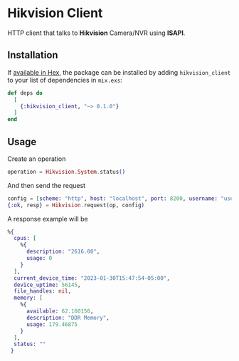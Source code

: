 # Hikvision Client

HTTP client that talks to **Hikvision** Camera/NVR using **ISAPI**.

## Installation

If [available in Hex](https://hex.pm/docs/publish), the package can be installed
by adding `hikvision_client` to your list of dependencies in `mix.exs`:

```elixir
def deps do
  [
    {:hikvision_client, "~> 0.1.0"}
  ]
end
```

## Usage

Create an operation
```elixir
operation = Hikvision.System.status()
```

And then send the request
```elixir
config = [scheme: "http", host: "localhost", port: 8200, username: "user", password: "password"]
{:ok, resp} = Hikvision.request(op, config)
```

A response example will be
```elixir
%{
  cpus: [
    %{
      description: "2616.00", 
      usage: 0
    }
  ],
  current_device_time: "2023-01-30T15:47:54-05:00",
  device_uptime: 56145,
  file_handles: nil,
  memory: [
    %{
      available: 62.160156, 
      description: "DDR Memory", 
      usage: 179.46875
    }
  ],
  status: ""
 }
```

